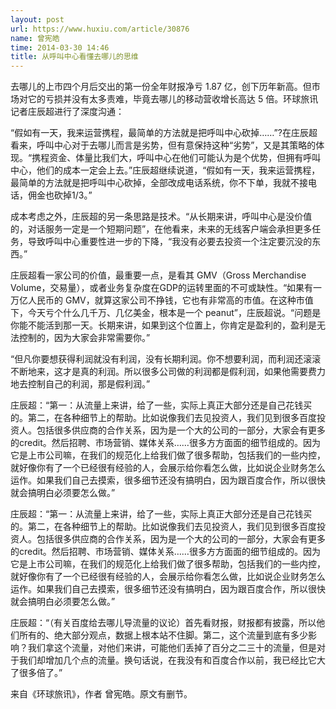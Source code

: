 ```yaml
---
layout: post
url: https://www.huxiu.com/article/30876
name: 曾宪皓
time: 2014-03-30 14:46
title: 从呼叫中心看懂去哪儿的思维
---
```

去哪儿的上市四个月后交出的第一份全年财报净亏 1.87 亿，创下历年新高。但市场对它的亏损并没有太多责难，毕竟去哪儿的移动营收增长高达 5 倍。环球旅讯记者庄辰超进行了深度沟通：

“假如有一天，我来运营携程，最简单的方法就是把呼叫中心砍掉……”?在庄辰超看来，呼叫中心对于去哪儿而言是劣势，但有意保持这种“劣势”，又是其策略的体现。“携程资金、体量比我们大，呼叫中心在他们可能认为是个优势，但拥有呼叫中心，他们的成本一定会上去。”庄辰超继续说道，“假如有一天，我来运营携程，最简单的方法就是把呼叫中心砍掉，全部改成电话系统，你不下单，我就不接电话，佣金也砍掉1/3。”

成本考虑之外，庄辰超的另一条思路是技术。“从长期来讲，呼叫中心是没价值的，对话服务一定是一个短期问题”，在他看来，未来的无线客户端会承担更多任务，导致呼叫中心重要性进一步的下降，“我没有必要去投资一个注定要沉没的东西。”

庄辰超看一家公司的价值，最重要一点，是看其 GMV（Gross Merchandise Volume，交易量），或者业务复杂度在GDP的运转里面的不可或缺性。“如果有一万亿人民币的 GMV，就算这家公司不挣钱，它也有非常高的市值。在这种市值下，今天亏个什么几千万、几亿美金，根本是一个 peanut”，庄辰超说。“问题是你能不能活到那一天。长期来讲，如果到这个位置上，你肯定是盈利的，盈利是无法控制的，因为大家会非常需要你。”

“但凡你要想获得利润就没有利润，没有长期利润。你不想要利润，而利润还滚滚不断地来，这才是真的利润。所以很多公司做的利润都是假利润，如果他需要费力地去控制自己的利润，那是假利润。”

庄辰超：“第一：从流量上来讲，给了一些，实际上真正大部分还是自己花钱买的。第二，在各种细节上的帮助。比如说像我们去见投资人，我们见到很多百度投资人。包括很多供应商的合作关系，因为是一个大的公司的一部分，大家会有更多的credit。然后招聘、市场营销、媒体关系……很多方方面面的细节组成的。因为它是上市公司嘛，在我们的规范化上给我们做了很多帮助，包括我们的一些内控，就好像你有了一个已经很有经验的人，会展示给你看怎么做，比如说企业财务怎么运作。如果我们自己去摸索，很多细节还没有搞明白，因为跟百度合作，所以很快就会搞明白必须要怎么做。”

庄辰超：“第一：从流量上来讲，给了一些，实际上真正大部分还是自己花钱买的。第二，在各种细节上的帮助。比如说像我们去见投资人，我们见到很多百度投资人。包括很多供应商的合作关系，因为是一个大的公司的一部分，大家会有更多的credit。然后招聘、市场营销、媒体关系……很多方方面面的细节组成的。因为它是上市公司嘛，在我们的规范化上给我们做了很多帮助，包括我们的一些内控，就好像你有了一个已经很有经验的人，会展示给你看怎么做，比如说企业财务怎么运作。如果我们自己去摸索，很多细节还没有搞明白，因为跟百度合作，所以很快就会搞明白必须要怎么做。”

庄辰超：“（有关百度给去哪儿导流量的议论）首先看财报，财报都有披露，所以他们所有的、绝大部分观点，数据上根本站不住脚。第二，这个流量到底有多少影响？我们拿这个流量，对他们来讲，可能他们丢掉了百分之二三十的流量，但是对于我们却增加几个点的流量。换句话说，在我没有和百度合作以前，我已经比它大了很多倍了。”

来自《环球旅讯》，作者 曾宪皓。原文有删节。

